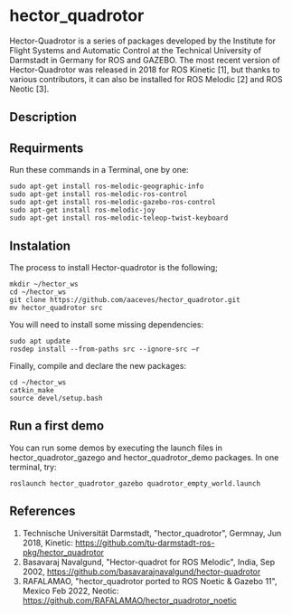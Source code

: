 # hector_quadrotor

Hector-Quadrotor is a series of packages developed by the Institute for Flight Systems and Automatic Control at the Technical University of Darmstadt in Germany for ROS and GAZEBO. The most recent version of Hector-Quadrotor was released in 2018 for ROS Kinetic [1], but thanks to various contributors, it can also be installed for ROS Melodic [2] and ROS Neotic [3].


## Description

## Requirments

Run these commands in a Terminal, one by one:
```
sudo apt-get install ros-melodic-geographic-info
sudo apt-get install ros-melodic-ros-control
sudo apt-get install ros-melodic-gazebo-ros-control
sudo apt-get install ros-melodic-joy
sudo apt-get install ros-melodic-teleop-twist-keyboard
```

## Instalation

The process to install Hector-quadrotor is the following;
```
mkdir ~/hector_ws
cd ~/hector_ws
git clone https://github.com/aaceves/hector_quadrotor.git
mv hector_quadrotor src
```
You will need to install some missing dependencies:
```
sudo apt update
rosdep install --from-paths src --ignore-src –r 
```
Finally, compile and declare the new packages:
```
cd ~/hector_ws
catkin_make
source devel/setup.bash
```

## Run a first demo

You can run some demos by executing the launch files in hector_quadrotor_gazego and hector_quadrotor_demo packages.
In one terminal, try:
```
roslaunch hector_quadrotor_gazebo quadrotor_empty_world.launch
```

## References

1. Technische Universität Darmstadt, "hector_quadrotor", Germnay, Jun 2018, Kinetic: https://github.com/tu-darmstadt-ros-pkg/hector_quadrotor 
2. Basavaraj Navalgund, "Hector-quadrot for ROS Melodic", India, Sep 2002, https://github.com/basavarajnavalgund/hector-quadrotor 
3. RAFALAMAO, "hector_quadrotor ported to ROS Noetic & Gazebo 11", Mexico Feb 2022, Neotic: https://github.com/RAFALAMAO/hector_quadrotor_noetic 
